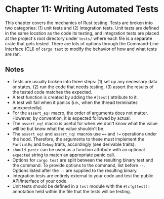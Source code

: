 # Chapter 11: Writing Automated Tests

This chapter covers the mechanics of Rust testing. Tests are broken into two categories: (1) unit tests and (2) integration tests. Unit tests are defined in the same location as the code its testing, and integration tests are placed at the project's root directory under `tests/` where each file is a separate crate that gets tested. There are lots of options through the Command-Line Interface (CLI) of `cargo test` to modify the behavior of how and what tests are ran.

## Notes

- Tests are usually broken into three steps: (1) set up any necessary data or states, (2) run the code that needs testing, (3) assert the results of the tested code matches the expected.
- A test function is created by adding the `#[test]` attribute to it.
- A test will fail when it panics (i.e., when the thread terminates unexpectedly).
- For the `assert_eq!` macro, the order of arguments does not matter. However, by convention, it is expected followed by actual.
- The `assert_nq!` macro is useful for when we don't know what the value will be but know what the value shouldn't be.
- The `assert_eq!` and `assert_nq!` macros use `==` and `!=` operations under the hood. Therefore, the arguments to these must implement the `PartialEq` and `Debug` traits, accordingly (see derivable traits).
- `should_panic` can be used as a function attribute with an optional `expected` string to match an appropriate panic call.
- Options for `cargo test` are split between the resulting binary test and the command. To provide options to the command, list before `--`. Options listed after the `--` are supplied to the resulting binary.
- Integration tests are entirely external to your code and test the public API/interface of your code.
- Unit tests should be defined in a `test` module with the `#[cfg(test)]` annotation held within the file that the tests will be testing.

